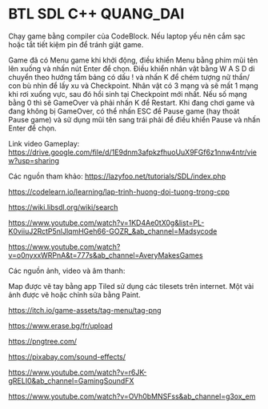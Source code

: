 # BTL SDL C++ QUANG_DAI

Chạy game bằng compiler của CodeBlock. Nếu laptop yếu nên cắm sạc hoặc tắt tiết kiệm pin để tránh giật game.

Game đã có Menu game khi khởi động, điều khiển Menu bằng phím mũi tên lên xuống và nhấn nút Enter để chọn. 
Điều khiển nhân vật bằng W A S D di chuyển theo hướng tấm bảng có dấu ! và nhấn K để chém tượng nữ thần/ con bù nhìn để lấy xu và Checkpoint. Nhân vật có 3 mạng và sẽ mất 1 mạng khi rơi xuống vực, sau đó hồi sinh tại Checkpoint mới nhất. Nếu số mạng bằng 0 thì sẽ GameOver và phải nhấn K để Restart. 
Khi đang chơi game và đang không bị GameOver, có thể nhấn ESC để Pause game (hay thoát Pause game) và sử dụng mũi tên sang trái phải để điều khiển Pause và nhấn Enter để chọn.

Link video Gameplay: https://drive.google.com/file/d/1E9dnm3afpkzfhuoUuX9FGf6z1nnw4ntr/view?usp=sharing

Các nguồn tham khảo: 
https://lazyfoo.net/tutorials/SDL/index.php

https://codelearn.io/learning/lap-trinh-huong-doi-tuong-trong-cpp

https://wiki.libsdl.org/wiki/search

https://www.youtube.com/watch?v=1KD4Ae0tX0g&list=PL-K0viiuJ2RctP5nlJlqmHGeh66-GOZR_&ab_channel=Madsycode

https://www.youtube.com/watch?v=o0nyxxWRPnA&t=777s&ab_channel=AveryMakesGames

Các nguồn ảnh, video và âm thanh:

Map được vẽ tay bằng app Tiled sử dụng các tilesets trên internet. Một vài ảnh được vẽ hoặc chỉnh sửa bằng Paint.

https://itch.io/game-assets/tag-menu/tag-png

https://www.erase.bg/fr/upload

https://pngtree.com/

https://pixabay.com/sound-effects/

https://www.youtube.com/watch?v=r6JK-gRELI0&ab_channel=GamingSoundFX

https://www.youtube.com/watch?v=OVh0bMNSFss&ab_channel=g3ox_em
